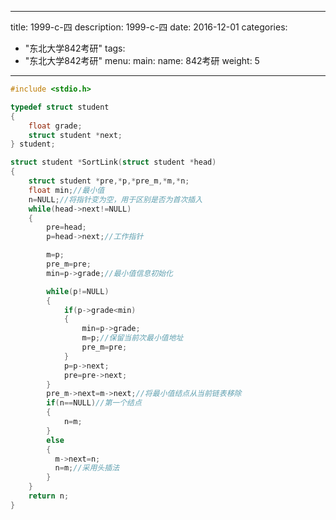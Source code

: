 
---
title: 1999-c-四
description: 1999-c-四
date: 2016-12-01
categories:
  - "东北大学842考研"
tags:
  - "东北大学842考研"
menu:
  main:
    name: 842考研
    weight: 5
---


```cpp
#include <stdio.h>

typedef struct student
{
    float grade;
    struct student *next;
} student;

struct student *SortLink(struct student *head)
{
    struct student *pre,*p,*pre_m,*m,*n;
    float min;//最小值
    n=NULL;//将指针变为空，用于区别是否为首次插入
    while(head->next!=NULL)
    {
        pre=head;
        p=head->next;//工作指针

        m=p;
        pre_m=pre;
        min=p->grade;//最小值信息初始化

        while(p!=NULL)
        {
            if(p->grade<min)
            {
                min=p->grade;
                m=p;//保留当前次最小值地址
                pre_m=pre;
            }
            p=p->next;
            pre=pre->next;
        }
        pre_m->next=m->next;//将最小值结点从当前链表移除
        if(n==NULL)//第一个结点
        {
            n=m;
        }
        else
        {
          m->next=n;
          n=m;//采用头插法
        }
    }
    return n;
}

```


